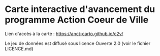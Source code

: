 # Carte interactive d'avancement du programme Action Coeur de Ville

Lien d'accès à la carte :
https://anct-carto.github.io/c2v/

Le jeu de données est diffusé sous licence Ouverte 2.0 (voir le fichier LICENCE.md)

